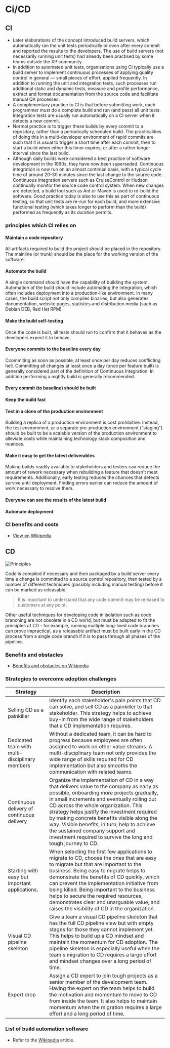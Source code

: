 # Ci/CD


## CI
* Later elaborations of the concept introduced build servers, which 
  automatically ran the unit tests periodically or even after every commit and
  reported the results to the developers. The use of build servers (not 
  necessarily running unit tests) had already been practised by some teams 
  outside the XP community.
* In addition to automated unit tests, organisations using CI typically use a 
  build server to implement continuous processes of applying quality control in
  general — small pieces of effort, applied frequently. In addition to running
  the unit and integration tests, such processes run additional static and 
  dynamic tests, measure and profile performance, extract and format 
  documentation from the source code and facilitate manual QA processes.
* A complementary practice to CI is that before submitting work, each 
  programmer must do a complete build and run (and pass) all unit tests. 
  Integration tests are usually run automatically on a CI server when it 
  detects a new commit.
* Normal practice is to trigger these builds by every commit to a repository, 
  rather than a periodically scheduled build. The practicalities of doing this
  in a multi-developer environment of rapid commits are such that it is usual 
  to trigger a short time after each commit, then to start a build when either
  this timer expires, or after a rather longer interval since the last build.
* Although daily builds were considered a best practice of software development
  in the 1990s, they have now been superseded. Continuous integration is now 
  run on an almost continual basis, with a typical cycle time of around 20-30 
  minutes since the last change to the source code. Continuous integration 
  servers such as CruiseControl or Hudson continually monitor the source code 
  control system. When new changes are detected, a build tool such as Ant or 
  Maven is used to re-build the software. Good practice today is also to use 
  this as part of continuous testing, so that unit tests are re-run for each 
  build, and more extensive functional testing (which takes longer to perform 
  than the build) performed as frequently as its duration permits.

### principles which CI relies on

#### Maintain a code repository

All artifacts required to build the project should be placed in the repository.
The mainline (or trunk) should be the place for the working version of the 
software.

#### Automate the build

A single command should have the capability of building the system. Automation
of the build should include automating the integration, which often includes 
deployment into a production-like environment. In many cases, the build script
not only compiles binaries, but also generates documentation, website pages, 
statistics and distribution media (such as Debian DEB, Red Hat RPM)

#### Make the build self-testing

Once the code is built, all tests should run to confirm that it behaves as the
developers expect it to behave.

#### Everyone commits to the baseline every day

Ccommiting as soon as possible, at least once per day reduces conflicting hell.
Committing all changes at least once a day (once per feature built) is 
generally considered part of the definition of Continuous Integration. In 
addition performing a nightly build is generally recommended.

#### Every commit (to baseline) should be built

#### Keep the build fast

#### Test in a clone of the production environment

Building a replica of a production environment is cost prohibitive. Instead, 
the test environment, or a separate pre-production environment ("staging") 
should be built to be a scalable version of the production environment to 
alleviate costs while maintaining technology stack composition and nuances.

#### Make it easy to get the latest deliverables

Making builds readily available to stakeholders and testers can reduce the 
amount of rework necessary when rebuilding a feature that doesn't meet 
requirements. Additionally, early testing reduces the chances that defects 
survive until deployment. Finding errors earlier can reduce the amount of work
necessary to resolve them.

#### Everyone can see the results of the latest build

#### Automate deployment

### CI benefits and costs

* [View on Wikipedia](https://en.wikipedia.org/wiki/Continuous_integration#Costs_and_benefits)

## CD

![Principles](https://upload.wikimedia.org/wikipedia/commons/c/c3/Continuous_Delivery_process_diagram.svg)

Code is compiled if necessary and then packaged by a build server every time a
change is committed to a source control repository, then tested by a number of
different techniques (possibly including manual testing) before it can be 
marked as releasable.

> It is important to understand that any code commit may be released to 
> customers at any point. 

Other useful techniques for developing code in isolation such as code branching
are not obsolete in a CD world, but must be adapted to fit the principles of CD - 
for example, running multiple long-lived code branches can prove impractical,
as a releasable artifact must be built early in the CD process from a single 
code branch if it is to pass through all phases of the pipeline.

### Benefits and obstacles

* [Benefits and obstacles on Wikipedia](https://en.wikipedia.org/wiki/Continuous_delivery#Benefits_and_obstacles)

### Strategies to overcome adoption challenges

| Strategy | Description |
| -------- | ----------- |
| Selling CD as a painkiller | Identify each stakeholder's pain points that CD can solve, and sell CD as a painkiller to that stakeholder. This strategy helps to achieve buy-in from the wide range of stakeholders that a CD implementation requires. |
| Dedicated team with multi-disciplinary members | Without a dedicated team, it can be hard to progress because employees are often assigned to work on other value streams. A multi-disciplinary team not only provides the wide range of skills required for CD implementation but also smooths the communication with related teams. |
| Continuous delivery of continuous delivery | Organize the implementation of CD in a way that delivers value to the company as early as possible, onboarding more projects gradually, in small increments and eventually rolling out CD across the whole organization. This strategy helps justify the investment required by making concrete benefits visible along the way. Visible benefits, in turn, help to achieve the sustained company support and investment required to survive the long and tough journey to CD. |
| Starting with easy but important applications. | When selecting the first few applications to migrate to CD, choose the ones that are easy to migrate but that are important to the business. Being easy to migrate helps to demonstrate the benefits of CD quickly, which can prevent the implementation initiative from being killed. Being important to the business helps to secure the required resources, demonstrates clear and unarguable value, and raises the visibility of CD in the organization. |
| Visual CD pipeline skeleton | Give a team a visual CD pipeline skeleton that has the full CD pipeline view but with empty stages for those they cannot implement yet. This helps to build up a CD mindset and maintain the momentum for CD adoption. The pipeline skeleton is especially useful when the team's migration to CD requires a large effort and mindset changes over a long period of time. |
| Expert drop | Assign a CD expert to join tough projects as a senior member of the development team. Having the expert on the team helps to build the motivation and momentum to move to CD from inside the team. It also helps to maintain momentum when the migration requires a large effort and a long period of time. |

### List of build automation software

* Refer to the [Wikipedia](https://en.wikipedia.org/wiki/List_of_build_automation_software) 
article.

